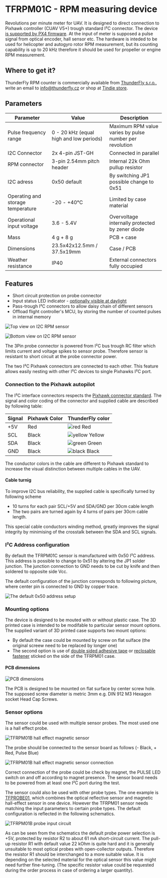 # TFRPM01C - RPM measuring device

Revolutions per minute meter for UAV.
It is designed to direct connection to Pixhawk controller (CUAV V5+) trough standard I²C connector. The device [is supported by PX4 firmware](https://docs.px4.io/master/en/sensor/thunderfly_tachometer.html).
At the input of meter is supposed a pulse signal from optical encoder, hall sensor etc.
The hardware is inteded to be used for helicopter and autogyro rotor RPM measurement, but its counting capability is up to 20 kHz therefore it should be used for propeller or engine RPM measurement.

## Where to get it?

ThunderFly RPM counter is commercially available from [ThunderFly s.r.o.](https://www.thunderfly.cz/), write an email to info@thunderfly.cz or shop at [Tindie store](https://www.tindie.com/products/thunderfly/tfrpm01-drone-rpm-tachometer-sensor/).


## Parameters

| Parameter | Value | Description |
|-----------|-------|-------------|
| Pulse frequency range | 0 - 20 kHz (equal high and low periods) | Maximum RPM value varies by pulse number per revolution |
| I2C Connector | 2x 4-pin JST-GH | Connected in parallel |
| RPM connector | 3-pin 2.54mm pitch header | Internal 22k Ohm pullup resistor |
| I2C adress | 0x50 default | By switching JP1 possible change to 0x51 |
| Operating and storage temperature | -20 - +40°C | Limited by case material |
| Operational input voltage | 3.6 - 5.4V | Overvoltage internally protected by zener diode |
| Mass | 4 g + 8 g | PCB + case |
| Dimensions | 23.5x42x12.5mm / 37.5x19mm | Case / PCB |
| Weather resistance | IP40 | External connectors fully occupied |

## Features

  * Short circuit protection on probe connector
  * Input status LED indicator - [optionally visible at daylight](/doc/README.md)
  * Pass-trough I²C connectors to allow daisy chain of different sensors
  * Offload flight controller's MCU, by storing the number of counted pulses in internal memory


![Top view on I2C RPM sensor](/doc/img/TFRPM01C_case.jpg)

![Bottom view on I2C RPM sensor](/doc/img/TFRPM01C_pcb.jpg)

The 3Pin probe connector is powered from I²C bus trough RC filter which limits current and voltage spikes to sensor probe.
Therefore sensor is resistant to short circuit at the probe connector power.

The two I²C Pixhawk connectors are connected to each other. This feature allows easily nesting with other I²C devices to single Pixhawks I²C port.

### Connection to the Pixhawk autopilot

The I²C interface connectors respects the [Pixhawk connector standard](https://github.com/pixhawk/Pixhawk-Standards/blob/master/DS-009%20Pixhawk%20Connector%20Standard.pdf). The signal and color coding of the connector and supplied cable are described by following table: 

|Signal | Pixhawk Color | ThunderFly color |
|--------|------------------|---------------------|
| +5V    | Red | ![red](https://user-images.githubusercontent.com/5196729/102204855-ab1c3300-3eca-11eb-8083-646d633e3aef.png) Red |
| SCL  | Black |  ![yellow](https://user-images.githubusercontent.com/5196729/102204908-bc653f80-3eca-11eb-9a1d-a02ea5481c03.png) Yellow  |
| SDA  | Black |  ![green](https://user-images.githubusercontent.com/5196729/102205114-04846200-3ecb-11eb-8eb8-251c7e564707.png) Green |
| GND | Black  | ![black](https://user-images.githubusercontent.com/5196729/102204896-b8d1b880-3eca-11eb-8b73-656cac9104e4.png) Black | 

The conductor colors in the cable are different to Pixhawk standard to increase the visual distinction between multiple cables in the UAV.

#### Cable turnig 

To improve I2C bus reliability, the supplied cable is specifically turned by following scheme

- 10 turns for each pair SCL/+5V and SDA/GND per 30cm cable length
- The two pairs are turned again by 4 turns of pairs per 30cm cable length. 

This special cable conductors winding method, greatly improves the signal integrity by minimising of the crosstalk between the SDA and SCL signals. 

### I²C Address configuration

By default the TFRPM01C sensor is manufactured with 0x50 I²C address. This address is possible to change to 0x51 by altering the JP1 solder junction. The junction connection to GND needs to be cut by knife and then soldered to opposite side Vcc.

The default configuration of the junction corresponds to following picture, where center pin is connected to GND by copper trace.

![The default 0x50 address setup](/doc/img/JP1_address_0x50_config.png)

### Mounting options

The device is designed to be mouted with or without plastic case. The 3D printed case is intended to be modifable to particular sensor mount options. The supplied variant of 3D printed case supports two mount options:

  * By default the case could be mounted by screw on flat sulface (the original screew need to be replaced by longer one)
  * The second option is use of [double sided adhesive tape](https://www.3m.com/3M/en_US/vhb-tapes-us/) or [reclosable fastener](https://www.3m.com/3M/en_US/dual-lock-reclosable-fasteners-us/) sticked on the side of the TFRPM01 case. 

#### PCB dimensions

![PCB dimensions](doc/img/TFRPM01C_PCB_dimensions.png)

The PCB is designed to be mounted on flat surface by center screw hole. The supposed screw diameter is metric 3mm e.g. DIN 912 M3 Hexagon socket Head Cap Screws. 


### Sensor options

The sensor could be used with multiple sensor probes. The most used one is a hall effect probe.


![TFRPM01B hall effect magnetic sensor](/doc/img/TFRPM01B_hall_sensor.jpg)

The probe should be connected to the sensor board as follows (- Black, + Red, Pulse Blue)

![TFRPM01B hall effect magnetic sensor connection](/doc/img/TFRPM01B_hall_connection.jpg)

Correct connection of the probe could be check by magnet, the PULSE LED switch on and off according to magnet presence. The sensor board needs to be powered from at least one I²C port during the test.

The sensor could also be used with other probe types. The one example is [TFPROBE01](https://github.com/ThunderFly-aerospace/TFPROBE01), which combines the optical reflective sensor and magnetic hall-effect sensor in one device. However the TFRPM01 sensor needs matching the input parameters to certain probe types. The default configuration is reflected in the following schematics.

![TFRPM01B probe input circuit](/doc/img/TFRPM01_pulse_counter_input.png)

As can be seen from the schematics the default probe power selection is +5V, protected by resistor R2 to about 61 mA short-circuit current. The pull-up resistor R1 with default value 22 kOhm is quite hard and it is generally unsuitable to most optical probes with open-collector outputs. Therefore the resistor R1 should be interchanged to a more suitable value. It is depending on the selected material for the optical sensor this value might need further fine-tuning. (The specific resistor value could be requested during the order process in case of ordering a larger quantity).
